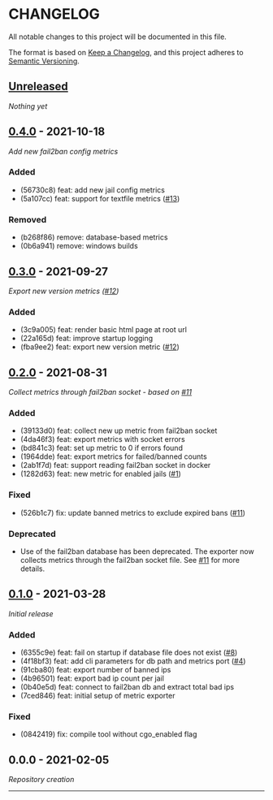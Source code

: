 # CHANGELOG

All notable changes to this project will be documented in this file.

The format is based on [Keep a Changelog], and this project adheres to [Semantic Versioning].

## [Unreleased]
*Nothing yet*

## [0.4.0] - 2021-10-18
*Add new fail2ban config metrics*

### Added
- (56730c8) feat: add new jail config metrics
- (5a107cc) feat: support for textfile metrics ([#13](https://gitlab.com/hectorjsmith/fail2ban-prometheus-exporter/issues/13))

### Removed
- (b268f86) remove: database-based metrics
- (0b6a941) remove: windows builds

## [0.3.0] - 2021-09-27
*Export new version metrics ([#12](https://gitlab.com/hectorjsmith/fail2ban-prometheus-exporter/issues/12))*

### Added
- (3c9a005) feat: render basic html page at root url
- (22a165d) feat: improve startup logging
- (fba9ee2) feat: export new version metric ([#12](https://gitlab.com/hectorjsmith/fail2ban-prometheus-exporter/issues/12))

## [0.2.0] - 2021-08-31
*Collect metrics through fail2ban socket - based on [#11](https://gitlab.com/hectorjsmith/fail2ban-prometheus-exporter/issues/11)*

### Added
- (39133d0) feat: collect new up metric from fail2ban socket
- (4da46f3) feat: export metrics with socket errors
- (bd841c3) feat: set up metric to 0 if errors found
- (1964dde) feat: export metrics for failed/banned counts
- (2ab1f7d) feat: support reading fail2ban socket in docker
- (1282d63) feat: new metric for enabled jails ([#1](https://gitlab.com/hectorjsmith/fail2ban-prometheus-exporter/issues/1))

### Fixed
- (526b1c7) fix: update banned metrics to exclude expired bans ([#11](https://gitlab.com/hectorjsmith/fail2ban-prometheus-exporter/issues/11))

### Deprecated
- Use of the fail2ban database has been deprecated. The exporter now collects metrics through the fail2ban socket file. See [#11](https://gitlab.com/hectorjsmith/fail2ban-prometheus-exporter/-/issues/11) for more details.

## [0.1.0] - 2021-03-28
*Initial release*

### Added
- (6355c9e) feat: fail on startup if database file does not exist ([#8](https://gitlab.com/hectorjsmith/fail2ban-prometheus-exporter/issues/8))
- (4f18bf3) feat: add cli parameters for db path and metrics port ([#4](https://gitlab.com/hectorjsmith/fail2ban-prometheus-exporter/issues/4))
- (91cba80) feat: export number of banned ips
- (4b96501) feat: export bad ip count per jail
- (0b40e5d) feat: connect to fail2ban db and extract total bad ips
- (7ced846) feat: initial setup of metric exporter


### Fixed
- (0842419) fix: compile tool without cgo_enabled flag

## 0.0.0 - 2021-02-05
*Repository creation*

---

[Keep a Changelog]: https://keepachangelog.com/en/1.0.0/
[Semantic Versioning]: https://semver.org/spec/v2.0.0.html
[Unreleased]: https://gitlab.com/hectorjsmith/fail2ban-prometheus-exporter/compare/0.1.0...main
[0.1.0]: https://gitlab.com/hectorjsmith/fail2ban-prometheus-exporter/compare/0.0.0...0.1.0
[0.2.0]: https://gitlab.com/hectorjsmith/fail2ban-prometheus-exporter/compare/0.1.0...0.2.0
[0.3.0]: https://gitlab.com/hectorjsmith/fail2ban-prometheus-exporter/compare/0.2.0...0.3.0
[0.4.0]: https://gitlab.com/hectorjsmith/fail2ban-prometheus-exporter/compare/0.3.0...0.4.0
